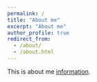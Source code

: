 ```yaml
---
permalink: /
title: "About me"
excerpt: "About me"
author_profile: true
redirect_from: 
  - /about/
  - /about.html
---
```


This is about me [information](https://github.com/liyu0510/liyu0510.github.io).

